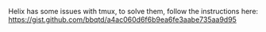 Helix has some issues with tmux, to solve them, follow the instructions here: https://gist.github.com/bbqtd/a4ac060d6f6b9ea6fe3aabe735aa9d95